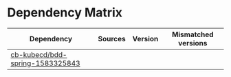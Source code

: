 # Dependency Matrix

Dependency | Sources | Version | Mismatched versions
---------- | ------- | ------- | -------------------
[cb-kubecd/bdd-spring-1583325843](https://github.com/cb-kubecd/bdd-spring-1583325843.git) |  | []() | 
